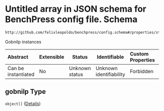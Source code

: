 # Untitled array in JSON schema for BenchPress config file. Schema

```txt
http://github.com/felixleopoldo/benchpress/config.schema#/properties/structure_learning_algorithms/properties/gobnilp
```

Gobnilp instances


| Abstract            | Extensible | Status         | Identifiable            | Custom Properties | Additional Properties | Access Restrictions | Defined In                                                               |
| :------------------ | ---------- | -------------- | ----------------------- | :---------------- | --------------------- | ------------------- | ------------------------------------------------------------------------ |
| Can be instantiated | No         | Unknown status | Unknown identifiability | Forbidden         | Allowed               | none                | [config.schema.json\*](../out/config.schema.json "open original schema") |

## gobnilp Type

`object[]` ([Details](config-definitions-gobnilp.md))
